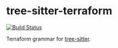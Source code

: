 tree-sitter-terraform
==================
[![Build Status](https://travis-ci.com/mandos/tree-sitter-terraform.svg?branch=main)](https://travis-ci.com/mandos/tree-sitter-terraform)


Terraform grammar for [tree-sitter][].

[tree-sitter]: https://github.com/tree-sitter/tree-sitter


